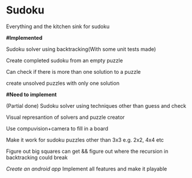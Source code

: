 # Sudoku
Everything and the kitchen sink for sudoku


**#Implemented**

Sudoku solver using backtracking(With some unit tests made)

Create completed sudoku from an empty puzzle

Can check if there is more than one solution to a puzzle

create unsolved puzzles with only one solution

**#Need to implement**

(Partial done) Sudoku solver using techniques other than guess and check

Visual represantion of solvers and puzzle creator

Use compuvision+camera to fill in a board

Make it work for sudoku puzzles other than 3x3 e.g. 2x2, 4x4 etc

Figure out big squares can get && figure out where the recursion in backtracking could break

*Create an android app*
Implement all features and make it playable
